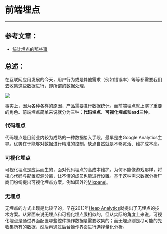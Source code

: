 # 前端埋点
----

## 参考文章：
- [统计埋点的那些事](http://www.jianshu.com/p/973d626fa19a)

## 总述：

在互联网应用发展的今天，用户行为或是其他需求（例如错误率）等等都需要我们去收集这些数据进行，即所谓的数据处理。

![](http://upload-images.jianshu.io/upload_images/122936-8c2e0f8b50a8d4b2.png?imageMogr2/auto-orient/strip%7CimageView2/2/w/1240)

事实上，因为各种各样的原因，产品需要进行数据统计。而前端埋点就上演了重要的角色。前端埋点简单来说就分为三种：**代码埋点**、**可视化埋点**和**asd**三种。

### 代码埋点
代码埋点是目前业内较为成熟的一种数据接入手段，最早是由Google Analytics主导。优势在于能够对数据进行精准的控制，缺点自然就是不够灵活、维护成本高。

### 可视化埋点
可视化埋点是应运而生的，面对代码埋点的高成本维护。为何不能像游戏那样，将核心代码与配置资源分离，让不懂的成员也能进行设置。基于这种需求数据分析厂商们纷纷提出可视化埋点方案。例如国外的[Mixpanel](https://mixpanel.com/)。

### 无埋点
无埋点的方式出现是比较早的，早在2013年[Heap Analytics](https://heapanalytics.com/)就提出了无埋点的技术方案。从界面来说无埋点和可视化埋点很相似的，但从实际的角度上来说，可视化埋点是通过界面配置哪些控件操作数据是需要收集的；而无埋点则是尽可能的先收集所有的数据，然后再通过后台操作界面进行选择量化分析。



